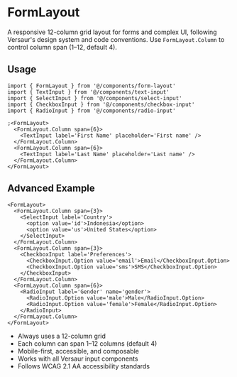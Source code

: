 # FormLayout

A responsive 12-column grid layout for forms and complex UI, following Versaur's design system and
code conventions. Use `FormLayout.Column` to control column span (1–12, default 4).

## Usage

```tsx
import { FormLayout } from '@/components/form-layout'
import { TextInput } from '@/components/text-input'
import { SelectInput } from '@/components/select-input'
import { CheckboxInput } from '@/components/checkbox-input'
import { RadioInput } from '@/components/radio-input'

;<FormLayout>
  <FormLayout.Column span={6}>
    <TextInput label='First Name' placeholder='First name' />
  </FormLayout.Column>
  <FormLayout.Column span={6}>
    <TextInput label='Last Name' placeholder='Last name' />
  </FormLayout.Column>
</FormLayout>
```

## Advanced Example

```tsx
<FormLayout>
  <FormLayout.Column span={3}>
    <SelectInput label='Country'>
      <option value='id'>Indonesia</option>
      <option value='us'>United States</option>
    </SelectInput>
  </FormLayout.Column>
  <FormLayout.Column span={3}>
    <CheckboxInput label='Preferences'>
      <CheckboxInput.Option value='email'>Email</CheckboxInput.Option>
      <CheckboxInput.Option value='sms'>SMS</CheckboxInput.Option>
    </CheckboxInput>
  </FormLayout.Column>
  <FormLayout.Column span={6}>
    <RadioInput label='Gender' name='gender'>
      <RadioInput.Option value='male'>Male</RadioInput.Option>
      <RadioInput.Option value='female'>Female</RadioInput.Option>
    </RadioInput>
  </FormLayout.Column>
</FormLayout>
```

- Always uses a 12-column grid
- Each column can span 1–12 columns (default 4)
- Mobile-first, accessible, and composable
- Works with all Versaur input components
- Follows WCAG 2.1 AA accessibility standards
